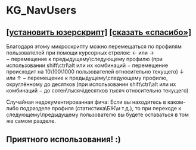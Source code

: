 # KG_NavUsers
## [[установить юзерскрипт]](../../../raw/main/KG_NavUsers.user.js) [[сказать «спасибо»]](http://klavogonki.ru/u/#/111001/)

Благодаря этому микроскрипту можно перемещаться по профилям пользователей при помощи курсорных стрелок:
← или → − перемещение к предыдущему\следующему профилю (при использовании shift\ctrl\alt или их комбинаций − перемещение происходит на 10\100\1000 пользователей относительно текущего)
↓ или ↑ − перемещение к предыдущему\следующему профилю, округлённому до десятков (при использовании shift\ctrl\alt или их комбинаций − до сотен\тысяч\десятков тысяч относительно текущего)

Случайная недокументированная фича:
Если вы находитесь в каком-либо подразделе профиля (статистика\БЖ\и т.д.), то при переходе к следующему\предыдущему пользователю вы будете оставаться в том же самом разделе.

## Приятного использования! :)

